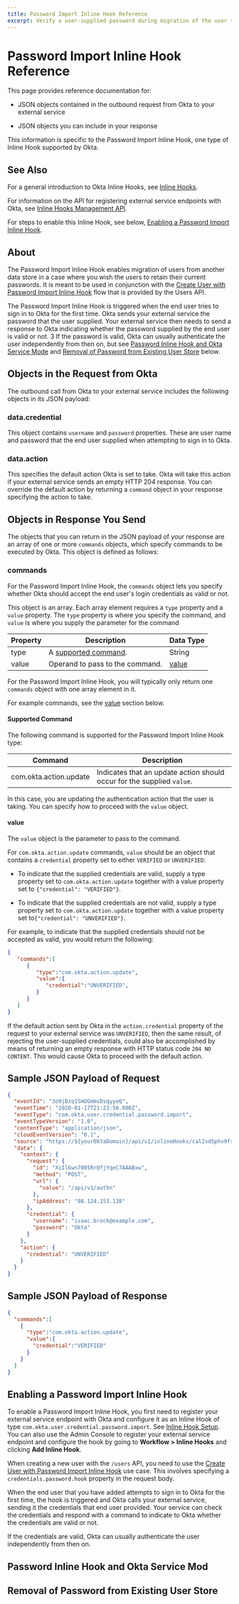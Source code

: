 ```yaml
---
title: Password Import Inline Hook Reference
excerpt: Verify a user-supplied password during migration of the user to Okta
---
```


# Password Import Inline Hook Reference

This page provides reference documentation for:

- JSON objects contained in the outbound request from Okta to your external service

- JSON objects you can include in your response

This information is specific to the Password Import Inline Hook, one type of Inline Hook supported by Okta.

## See Also

For a general introduction to Okta Inline Hooks, see [Inline Hooks](/docs/concepts/inline-hooks/).

For information on the API for registering external service endpoints with Okta, see [Inline Hooks Management API](/docs/reference/api/inline-hooks/).

For steps to enable this Inline Hook, see below, [Enabling a Password Import Inline Hook](#enabling-a-password-import-inline-hook).

## About

The Password Import Inline Hook enables migration of users from another data store in a case where you wish the users to retain their current passwords. It is meant to be used in conjunction with the [Create User with Password Import Inline Hook](/docs/reference/api/users#create-user-with-password-import-inline-hook) flow that is provided by the Users API.

The Password Import Inline Hook is triggered when the end user tries to sign in to Okta for the first time. Okta sends your external service the password that the user supplied. Your external service then needs to send a response to Okta indicating whether the password supplied by the end user is valid or not.
3
If the password is valid, Okta can usually authenticate the user independently from then on, but see [Password Inline Hook and Okta Service Mode](#) and [Removal of Password from Existing User Store](#) below.

## Objects in the Request from Okta

The outbound call from Okta to your external service includes the following objects in its JSON payload:

### data.credential

This object contains `username` and `password` properties. These are user name and password that the end user supplied when attempting to sign in to Okta.

### data.action

This specifies the default action Okta is set to take. Okta will take this action if your external service sends an empty HTTP 204 response. You can override the default action by returning a `command` object in your response specifying the action to take.

## Objects in Response You Send

The objects that you can return in the JSON payload of your response are an array of one or more `commands` objects, which specify commands to be executed by Okta. This object is defined as follows:

### commands

For the Password Import Inline Hook, the `commands` object lets you specify whether Okta should accept the end user's login credentials as valid or not.

This object is an array. Each array element requires a `type` property and a `value` property. The `type` property is where you specify the command, and `value` is where you supply the parameter for the command

| Property | Description                                | Data Type       |
|----------|--------------------------------------------|-----------------|
| type     | A [supported command](#supported-command). | String          |
| value    | Operand to pass to the command.            | [value](#value) |

For the Password Import Inline Hook, you will typically only return one `commands` object with one array element in it.

For example commands, see the [value](#value) section below.

#### Supported Command

The following command is supported for the Password Import Inline Hook type:

| Command                | Description                                                            |
|------------------------|------------------------------------------------------------------------|
| com.okta.action.update | Indicates that an update action should occur for the supplied `value`. |

In this case, you are updating the authentication action that the user is taking. You can specify how to proceed with the `value` object.

#### value

The `value` object is the parameter to pass to the command.

For `com.okta.action.update` commands, `value` should be an object that contains a `credential` property set to either `VERIFIED` or `UNVERIFIED`:

* To indicate that the supplied credentials are valid, supply a type property set to `com.okta.action.update` together with a value property set to `{"credential": "VERIFIED"}`.

* To indicate that the supplied credentials are not valid, supply a type property set to `com.okta.action.update` together with a value property set to`{"credential": "UNVERIFIED"}`.

For example, to indicate that the supplied credentials should not be accepted as valid, you would return the following:

```json
{
   "commands":[
      {
         "type":"com.okta.action.update",
         "value":{
            "credential":"UNVERIFIED",  
         }
      }
   ]
}
```

If the default action sent by Okta in the `action.credential` property of the request to your external service was `UNVERIFIED`, then the same result, of rejecting the user-supplied credentials, could also be accomplished by means of returning an empty response with HTTP status code `204 NO CONTENT`. This would cause Okta to proceed with the default action.

## Sample JSON Payload of Request

```json
{
  "eventId": "3o9jBzq1SmOGmmsDsqyyeQ",
  "eventTime": "2020-01-17T21:23:56.000Z",
  "eventType": "com.okta.user.credential.password.import",
  "eventTypeVersion": "1.0",
  "contentType": "application/json",
  "cloudEventVersion": "0.1",
  "source": "https://${yourOktaDomain}/api/v1/inlineHooks/cal2xd5phv9fsPLcF0g7",
  "data": {
    "context": {
      "request": {
        "id": "XiIl6wn7005Rr@fjYqeC7AAABxw",
        "method": "POST",
        "url": {
          "value": "/api/v1/authn"
        },
        "ipAddress": "98.124.153.138"
      },
      "credential": {
        "username": "isaac.brock@example.com",
        "password": "Okta"
      }
    },
    "action": {
      "credential": "UNVERIFIED"
    }
  }
}
```

## Sample JSON Payload of Response

```json
{
  "commands":[
    {
      "type":"com.okta.action.update",
      "value":{
        "credential":"VERIFIED"
      }
    }
  ]
}
```

## Enabling a Password Import Inline Hook

To enable a Password Import Inline Hook, you first need to register your external service endpoint with Okta and configure it as an Inline Hook of type `com.okta.user.credential.password.import`. See [Inline Hook Setup](/docs/concepts/inline-hooks/#inline-hook-setup). You can also use the Admin Console to register your external service endpoint and configure the hook by going to **Workflow > Inline Hooks** and clicking **Add Inline Hook**.

When creating a new user with the `/users` API, you need to use the [Create User with Password Import Inline Hook](/docs/reference/api/users#create-user-with-password-import-inline-hook) use case. This involves specifying a `credentials.password.hook` property in the request body.

When the end user that you have added attempts to sign in to Okta for the first time, the hook is triggered and Okta calls your external service, sending it the credentials that end user provided. Your service can check the credentials and respond with a command to indicate to Okta whether the credentials are valid or not.

If the credentials are valid, Okta can usually authenticate the user independently from then on.

## Password Inline Hook and Okta Service Mod

## Removal of Password from Existing User Store



